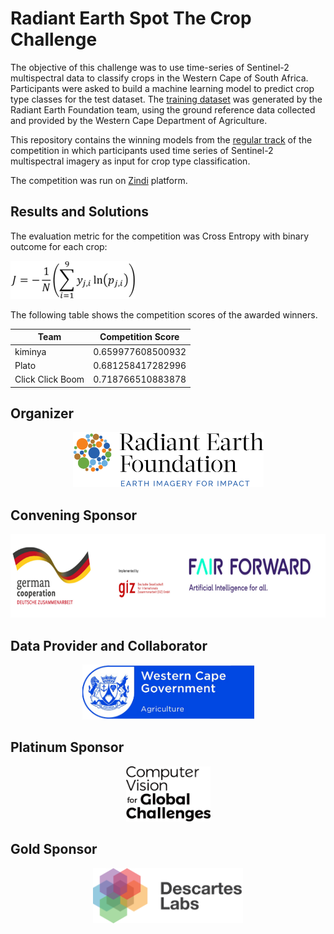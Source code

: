 # Radiant Earth Spot The Crop Challenge

The objective of this challenge was to use time-series of Sentinel-2 multispectral data to classify crops in the Western Cape of South Africa. Participants were asked to build a machine learning model to predict crop type classes for the test dataset. The [training dataset](https://mlhub.earth/data/10.34911/rdnt.j0co8q) was generated by the Radiant Earth Foundation team, using the ground reference data collected and provided by the Western Cape Department of Agriculture.

This repository contains the winning models from the [regular track](https://zindi.africa/competitions/radiant-earth-spot-the-crop-challenge) of the competition in which participants used time series of Sentinel-2 multispectral imagery as input for crop type classification. 

The competition was run on [Zindi](https://zindi.africa/) platform. 

## Results and Solutions
The evaluation metric for the competition was Cross Entropy with binary outcome for each crop:

![cost function](/_figures/CostFunction.png)

The following table shows the competition scores of the awarded winners. 


|Team 	| Competition Score     |
|-------|-----------------------|
|kiminya 	| 0.659977608500932 		|
|Plato 	| 0.681258417282996 		|
|Click Click Boom 	| 0.718766510883878 	|



## Organizer
<p align="center">
	<img src="_figures/radiantearth.png" width="305" height="88"/>
</p>

## Convening Sponsor
<p align="center">
	<img src="/_figures/GIZ.png" width="661" height="134">
</p>

## Data Provider and Collaborator
<p align="center">
	<img src="/_figures/WesternCapeAg.png" width="275" height="88">
</p>

## Platinum Sponsor
<p align="center">
	<img src="/_figures/CV4GC.png" width="135" height="88">
</p>

## Gold Sponsor
<p align="center">
	<img src="/_figures/DescartesLabs.png" width="240" height="88">
</p>

